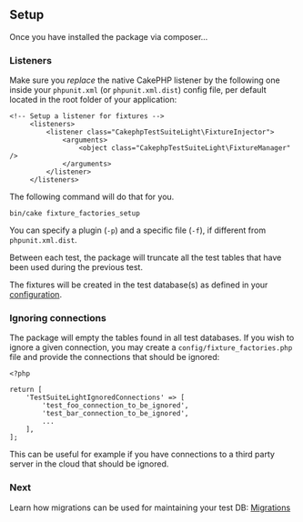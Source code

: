 ## Setup

Once you have installed the package via composer...

### Listeners

Make sure you *replace* the native CakePHP listener by the following one inside your `phpunit.xml` (or `phpunit.xml.dist`) config file,
per default located in the root folder of your application:

```
<!-- Setup a listener for fixtures -->
     <listeners>
         <listener class="CakephpTestSuiteLight\FixtureInjector">
             <arguments>
                 <object class="CakephpTestSuiteLight\FixtureManager" />
             </arguments>
         </listener>
     </listeners>
``` 

The following command will do that for you.

```
bin/cake fixture_factories_setup
```

You can specify a plugin (`-p`) and a specific file (`-f`), if different from `phpunit.xml.dist`.

Between each test, the package will truncate all the test tables that have been used during the previous test.

The fixtures will be created in the test database(s) as defined in your [configuration](https://book.cakephp.org/4/en/development/testing.html#test-database-setup).

### Ignoring connections

The package will empty the tables found in all test databases. If you wish to ignore a given connection, you may create a 
`config/fixture_factories.php` file and provide the connections that should be ignored:

```$xslt
<?php

return [   
    'TestSuiteLightIgnoredConnections' => [
        'test_foo_connection_to_be_ignored',
        'test_bar_connection_to_be_ignored',
        ...
    ],
];
```

This can be useful for example if you have connections to a third party server in the cloud that should be ignored.

### Next

Learn how migrations can be used for maintaining your test DB: [Migrations](migrator.md)

